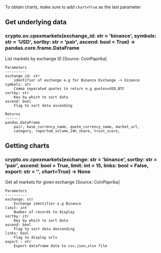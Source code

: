 To obtain charts, make sure to add `chart=True` as the last parameter

## Get underlying data 
### crypto.ov.cpexmarkets(exchange_id: str = 'binance', symbols: str = 'USD', sortby: str = 'pair', ascend: bool = True) -> pandas.core.frame.DataFrame

List markets by exchange ID [Source: CoinPaprika]

    Parameters
    ----------
    exchange_id: str
        identifier of exchange e.g for Binance Exchange -> binance
    symbols: str
        Comma separated quotes to return e.g quotes=USD,BTC
    sortby: str
        Key by which to sort data
    ascend: bool
        Flag to sort data ascending

    Returns
    -------
    pandas.DataFrame
        pair, base_currency_name, quote_currency_name, market_url,
        category, reported_volume_24h_share, trust_score,

## Getting charts 
### crypto.ov.cpexmarkets(exchange: str = 'binance', sortby: str = 'pair', ascend: bool = True, limit: int = 15, links: bool = False, export: str = '', chart=True) -> None

Get all markets for given exchange [Source: CoinPaprika]

    Parameters
    ----------
    exchange: str
        Exchange identifier e.g Binance
    limit: int
        Number of records to display
    sortby: str
        Key by which to sort data
    ascend: bool
        Flag to sort data descending
    links: bool
        Flag to display urls
    export : str
        Export dataframe data to csv,json,xlsx file
